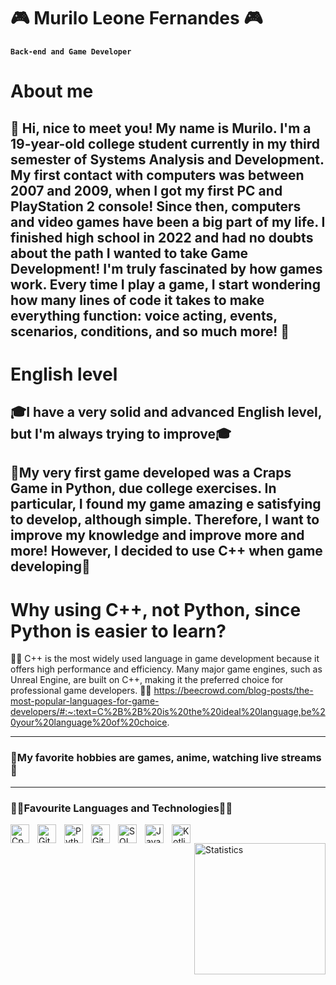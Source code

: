 # 🎮 Murilo Leone Fernandes 🎮

**`Back-end and Game Developer`**

# About me

🔹 Hi, nice to meet you! My name is Murilo. I'm a 19-year-old college student currently in my third semester of Systems Analysis and Development. My first contact with computers was between 2007 and 2009, when I got my first PC and PlayStation 2 console! Since then, computers and video games have been a big part of my life. I finished high school in 2022 and had no doubts about the path I wanted to take Game Development!
I'm truly fascinated by how games work. Every time I play a game, I start wondering how many lines of code it takes to make everything function: voice acting, events, scenarios, conditions, and so much more! 🔹
---

# English level

## 🎓**I have a very solid and advanced English level, but I'm always trying to improve**🎓

🎯My very first game developed was a Craps Game in Python, due college exercises. In particular, I found my game amazing e satisfying to develop, although simple.
Therefore, I want to improve my knowledge and improve more and more! However, I decided to use C++ when game developing🎯
---
# Why using C++, not Python, since Python is easier to learn?
👨‍💻 C++ is the most widely used language in game development because it offers high performance and efficiency. Many major game engines, such as Unreal Engine, are built on C++, making it the preferred choice for professional game developers. 👨‍💻
https://beecrowd.com/blog-posts/the-most-popular-languages-for-game-developers/#:~:text=C%2B%2B%20is%20the%20ideal%20language,be%20your%20language%20of%20choice.

---
### 🌟My favorite hobbies are games, anime, watching live streams🌟
---
### 👨‍🔬Favourite Languages and Technologies👨‍🔬
<img align="left" alt="Cpp" width="30px" style="padding-right:10px;" src="https://cdn.jsdelivr.net/gh/devicons/devicon@latest/icons/cplusplus/cplusplus-original.svg" />
<img align="left" alt="Git" width="30px" style="padding-right:10px;" src="https://cdn.jsdelivr.net/gh/devicons/devicon/icons/git/git-original.svg"/>
<img align="left" alt="Python" width="30px" style="padding-right:10px;" src="https://cdn.jsdelivr.net/gh/devicons/devicon@latest/icons/python/python-original.svg" />
<img align="left" alt="GitHub" width="30px" style="padding-right:10px;" src="https://cdn.jsdelivr.net/gh/devicons/devicon/icons/github/github-original.svg"/>
<img align="left" alt="SQL" width="30px" style="padding-right:10px;" src="https://cdn.jsdelivr.net/gh/devicons/devicon@latest/icons/mysql/mysql-original-wordmark.svg" />
<img align="left" alt="Java" width="30px" style="padding-right:10px;" src="https://cdn.jsdelivr.net/gh/devicons/devicon@latest/icons/java/java-original-wordmark.svg" />
<img align="left" alt="Kotlin" width="30px" style="padding-right:10px;" src="https://cdn.jsdelivr.net/gh/devicons/devicon@latest/icons/kotlin/kotlin-original.svg" />

<p>
<img 
      align="right" 
      alt="Statistics" 
      height="210" 
      src="https://github-readme-stats.vercel.app/api/top-langs/?username=brzRaven01001&theme=shadow_red&layout=compact&custom_title=Statistics&langs_count=9" 
  />

</p>

